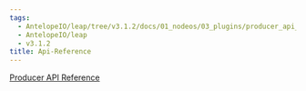 ```yaml
---
tags:
  - AntelopeIO/leap/tree/v3.1.2/docs/01_nodeos/03_plugins/producer_api_plugin/api-reference/index.md
  - AntelopeIO/leap
  - v3.1.2
title: Api-Reference
---
```

[Producer API Reference](https://docs.eosnetwork.com/leap-plugins/latest/producer.api/)
